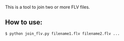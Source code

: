 This is a tool to join two or more FLV files.

## How to use:

    $ python join_flv.py filename1.flv filename2.flv ...